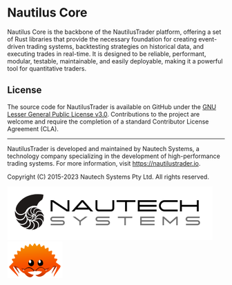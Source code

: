 # Nautilus Core

Nautilus Core is the backbone of the NautilusTrader platform, offering a set of 
Rust libraries that provide the necessary foundation for creating event-driven 
trading systems, backtesting strategies on historical data, and executing trades 
in real-time. It is designed to be reliable, performant, modular, testable, 
maintainable, and easily deployable, making it a powerful tool for quantitative 
traders.

## License

The source code for NautilusTrader is available on GitHub under the [GNU Lesser General Public License v3.0](https://www.gnu.org/licenses/lgpl-3.0.en.html).
Contributions to the project are welcome and require the completion of a standard Contributor License Agreement (CLA).

---

NautilusTrader is developed and maintained by Nautech Systems, a technology 
company specializing in the development of high-performance trading systems. 
For more information, visit https://nautilustrader.io.

Copyright (C) 2015-2023 Nautech Systems Pty Ltd. All rights reserved.

![nautechsystems](https://github.com/nautechsystems/nautilus_trader/blob/develop/docs/_images/ns-logo.png?raw=true "nautechsystems")
<img src="https://github.com/nautechsystems/nautilus_trader/blob/develop/docs/_images/ferris.png" width="128">
